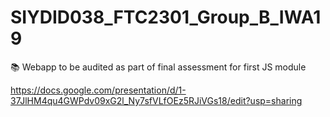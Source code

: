 # SIYDID038_FTC2301_Group_B_IWA19
📚 Webapp to be audited as part of final assessment for first JS module


https://docs.google.com/presentation/d/1-37JlHM4qu4GWPdv09xG2l_Ny7sfVLfOEz5RJiVGs18/edit?usp=sharing
